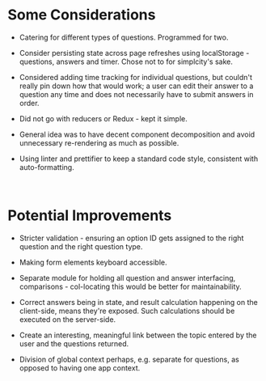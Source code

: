 # Some Considerations

- Catering for different types of questions. Programmed for two.

- Consider persisting state across page refreshes using localStorage - questions, answers and timer. Chose not to for simplcity's sake.

- Considered adding time tracking for individual questions, but couldn't really pin down how that would work; a user can edit
their answer to a question any time and does not necessarily have to submit answers in order.

- Did not go with reducers or Redux - kept it simple.

- General idea was to have decent component decomposition and avoid unnecessary re-rendering as much as possible.

- Using linter and prettifier to keep a standard code style, consistent with auto-formatting.


<br>

# Potential Improvements

- Stricter validation - ensuring an option ID gets assigned to the right question and the right question type.

- Making form elements keyboard accessible.

- Separate module for holding all question and answer interfacing, comparisons - col-locating this would be better
for maintainability.

- Correct answers being in state, and result calculation happening on the client-side, means they're exposed. Such calculations should be executed on the server-side.

- Create an interesting, meaningful link between the topic entered by the user and the questions returned.

- Division of global context perhaps, e.g. separate for questions, as opposed to having one app context.
